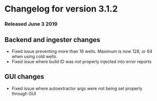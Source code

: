 # Changelog for version 3.1.2
  
### Released June 3 2019

## Backend and ingester changes
* Fixed issue preventing more than 16 wells.  Maximum is now 128, or 64 when using cold wells.
* Fixed issue where build ID was not properly injected into error reports


## GUI changes
* Fixed issue where autoextractor args were not being set properly through GUI
